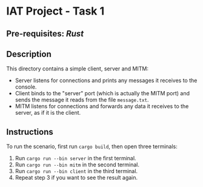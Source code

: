 # IAT Project - Task 1
## Pre-requisites: *Rust*

## Description
This directory contains a simple client, server and MITM:
- Server listens for connections and prints any messages it receives to the console.
- Client binds to the "server" port (which is actually the MITM port) and sends the message it reads from the file `message.txt`.
- MITM listens for connections and forwards any data it receives to the server, as if it is the client.

## Instructions
To run the scenario, first run `cargo build`, then open three terminals:
1. Run `cargo run --bin server` in the first terminal.
2. Run `cargo run --bin mitm` in the second terminal.
3. Run `cargo run --bin client` in the third terminal.
4. Repeat step 3 if you want to see the result again.
